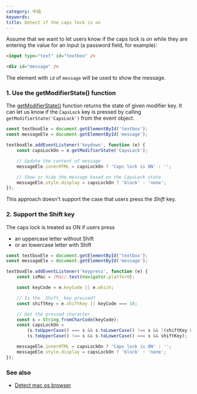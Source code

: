 ```yaml
---
category: 中级
keywords:
title: Detect if the caps lock is on
---
```


Assume that we want to let users know if the caps lock is on while they are entering the value for an input (a password field, for example):

```html
<input type="text" id="textbox" />

<div id="message" />
```

The element with `id` of `message` will be used to show the message.

### 1. Use the getModifierState() function

The [getModifierState()](https://developer.mozilla.org/en-US/docs/Web/API/KeyboardEvent/getModifierState) function returns the state of given modifier key.
It can let us know if the `CapsLock` key is pressed by calling `getModifierState('CapsLock')` from the event object.

```js
const textboxEle = document.getElementById('textbox');
const messageEle = document.getElementById('message');

textboxEle.addEventListener('keydown', function (e) {
    const capsLockOn = e.getModifierState('CapsLock');

    // Update the content of message
    messageEle.innerHTML = capsLockOn ? 'Caps lock is ON' : '';

    // Show or hide the message based on the CapsLock state
    messageEle.style.display = capsLockOn ? 'block' : 'none';
});
```

This approach doesn't support the case that users press the _Shift_ key.

### 2. Support the Shift key

The caps lock is treated as ON if users press

-   an uppercase letter without Shift
-   or an lowercase letter with Shift

```js
const textboxEle = document.getElementById('textbox');
const messageEle = document.getElementById('message');

textboxEle.addEventListener('keypress', function (e) {
    const isMac = /Mac/.test(navigator.platform);

    const keyCode = e.keyCode || e.which;

    // Is the _Shift_ key pressed?
    const shiftKey = e.shiftKey || keyCode === 16;

    // Get the pressed character
    const s = String.fromCharCode(keyCode);
    const capsLockOn =
        (s.toUpperCase() === s && s.toLowerCase() !== s && !(shiftKey && isMac)) ||
        (s.toUpperCase() !== s && s.toLowerCase() === s && shiftKey);

    messageEle.innerHTML = capsLockOn ? 'Caps lock is ON' : '';
    messageEle.style.display = capsLockOn ? 'block' : 'none';
});
```

### See also

-   [Detect mac os browser](/detect-mac-os-browser)
